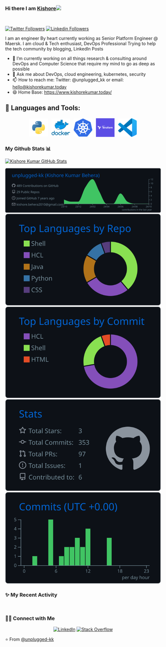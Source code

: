 
### Hi there I am [Kishore](https://www.kishorekumar.today/)<img src="https://raw.githubusercontent.com/MartinHeinz/MartinHeinz/master/wave.gif" width="30px">
<br/>

[![Twitter Followers](https://img.shields.io/badge/Twitter-1k-blue?style=social&logo=twitter)](https://twitter.com/Unplugged_kk)
[![Linkedin Followers](https://img.shields.io/badge/LinkedIn-5k-blue?style=social&logo=linkedin)](https://linkedin.com/in/kishorekumarbehera)




<div>
 <p>
I am an engineer By heart currently working as Senior Platform Engineer @ Maersk. I am cloud & Tech enthusiast, DevOps Professional Trying to  help the tech community by blogging, LinkedIn Posts 
   
   
- 🔭 I’m currently working on all things research & consulting around DevOps and Computer Science that require my mind to go as deep as possible 
- 💬 Ask me about DevOps, cloud engineering, kubernetes, security
- 📫 How to reach me: Twitter: @unplugged_kk or email: hello@kishorekumar.today
- 😄 Home Base: https://www.kishorekumar.today/

</p>
</div>

## 🧰 Languages and Tools:
<p align="center">
<img src="https://raw.githubusercontent.com/github/explore/80688e429a7d4ef2fca1e82350fe8e3517d3494d/topics/python/python.png" alt="Python" height="60" style="vertical-align:top; margin:4px">
<img src="https://raw.githubusercontent.com/github/explore/80688e429a7d4ef2fca1e82350fe8e3517d3494d/topics/docker/docker.png" alt="Docker" height="60" style="vertical-align:top; margin:4px">
<img src="https://raw.githubusercontent.com/github/explore/80688e429a7d4ef2fca1e82350fe8e3517d3494d/topics/kubernetes/kubernetes.png" alt="Kubernetes" height="60" style="vertical-align:top; margin:4px">
 <img src="https://raw.githubusercontent.com/github/explore/80688e429a7d4ef2fca1e82350fe8e3517d3494d/topics/terraform/terraform.png" alt="Terraform" height="60" style="vertical-align:top; margin:4px">
<img src="https://raw.githubusercontent.com/github/explore/80688e429a7d4ef2fca1e82350fe8e3517d3494d/topics/visual-studio-code/visual-studio-code.png" alt="VS Code" height="60" style="vertical-align:top; margin:4px">
</p>


### My Github Stats 📊

[![Kishore Kumar GitHub Stats](https://github-readme-stats.vercel.app/api?username=unplugged-kk&show_icons=true&count_private=true)](https://github.com/unplugged-kk)

[![](https://raw.githubusercontent.com/unplugged-kk/unplugged-kk/master/profile-summary-card-output/github_dark/0-profile-details.svg)](https://github.com/vn7n24fzkq/github-profile-summary-cards)
[![](https://raw.githubusercontent.com/unplugged-kk/unplugged-kk/master/profile-summary-card-output/github_dark/1-repos-per-language.svg)](https://github.com/vn7n24fzkq/github-profile-summary-cards) [![](https://raw.githubusercontent.com/unplugged-kk/unplugged-kk/master/profile-summary-card-output/github_dark/2-most-commit-language.svg)](https://github.com/vn7n24fzkq/github-profile-summary-cards)
[![](https://raw.githubusercontent.com/unplugged-kk/unplugged-kk/master/profile-summary-card-output/github_dark/3-stats.svg)](https://github.com/vn7n24fzkq/github-profile-summary-cards) [![](https://raw.githubusercontent.com/unplugged-kk/unplugged-kk/master/profile-summary-card-output/github_dark/4-productive-time.svg)](https://github.com/vn7n24fzkq/github-profile-summary-cards)
<!--
For future use
<a href="https://www.instagram.com/hemant.gz/">
  <img align="left" alt="Instagram" width="22px" src="https://cdn.jsdelivr.net/npm/simple-icons@v3/icons/instagram.svg" />
</a>
<a href="https://leetcode.com//">
  <img align="left" alt="Leetcode" width="22px" src="https://cdn.jsdelivr.net/npm/simple-icons@v3/icons/leetcode.svg" />
</a>
-->

### ✨ My Recent Activity
<!--START_SECTION:activity-->


<!--END_SECTION:activity-->
<br/>

<h3> 🤝🏻 Connect with Me </h3>

<p align="center">
<a href="https://www.linkedin.com/in/kishorekumarbehera/" target="_blank"><img alt="LinkedIn" src="https://img.shields.io/badge/LinkedIn-@kishorekumarbehera?style=flat&logo=linkedin"></a>
<a href="https://twitter.com/Unplugged_kk" target="_blank"><img alt="Stack Overflow" src="https://img.shields.io/twitter/follow/Unplugged_kk?style=social"></a>
</p>


⭐️ From [@unplugged-kk](https://github.com/unplugged-kk)


<!-- =======
Here are some ideas to get you started:

- 🔭 I’m currently working on ...
- 🌱 I’m currently learning ...
- 👯 I’m looking to collaborate on ...
- 🤔 I’m looking for help with ...
- 💬 Ask me about ...
- 📫 How to reach me: ...
- 😄 Pronouns: ...
- ⚡ Fun fact: ...
 -->

